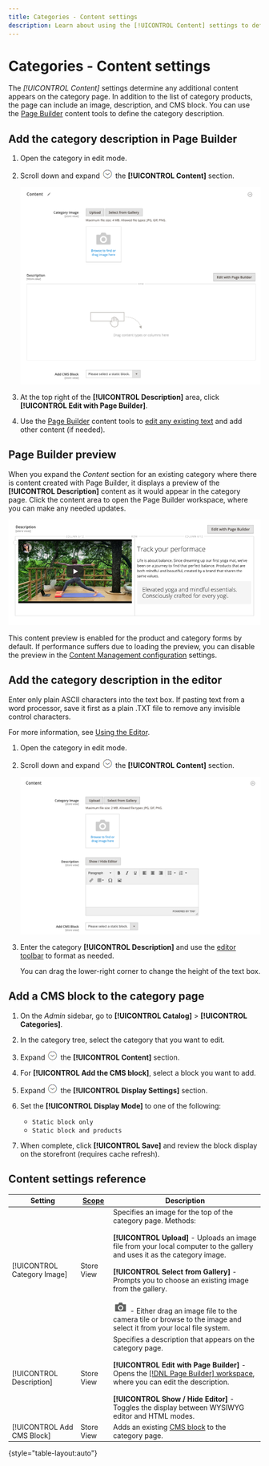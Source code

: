 ```yaml
---
title: Categories - Content settings 
description: Learn about using the [!UICONTROL Content] settings to define any additional content that appears on the category page.
---
```

# Categories - Content settings

The _[!UICONTROL Content]_ settings determine any additional content appears on the category page. In addition to the list of category products, the page can include an image, description, and CMS block. You can use the [Page Builder](../page-builder/introduction.md) content tools to define the category description.

## Add the category description in Page Builder

1. Open the category in edit mode.

1. Scroll down and expand ![Expansion selector](../assets/icon-display-expand.png) the **[!UICONTROL Content]** section.

   ![Category content](./assets/category-content.png)<!-- zoom -->

1. At the top right of the **[!UICONTROL Description]** area, click **[!UICONTROL Edit with Page Builder]**.

1. Use the [Page Builder](../page-builder/introduction.md)  content tools to [edit any existing text](../page-builder/text.md) and add other content (if needed).

## Page Builder preview

When you expand the _Content_ section for an existing category where there is content created with Page Builder, it displays a preview of the **[!UICONTROL Description]** content as it would appear in the category page. Click the content area to open the Page Builder workspace, where you can make any needed updates.

![Description preview](../page-builder/assets/pb-product-category-content-preview.png)<!-- zoom -->

This content preview is enabled for the product and category forms by default. If performance suffers due to loading the preview, you can disable the preview in the [Content Management configuration](https://docs.magento.com/user-guide/configuration/general/content-management.html#advanced-content-tools) settings.

## Add the category description in the editor

Enter only plain ASCII characters into the text box. If pasting text from a word processor, save it first as a plain .TXT file to remove any invisible control characters.

For more information, see [Using the Editor](../content-design/editor.md).

1. Open the category in edit mode.

1. Scroll down and expand ![Expansion selector](../assets/icon-display-expand.png) the **[!UICONTROL Content]** section.

   ![Category content](./assets/category-content-ce.png)<!-- zoom -->

1. Enter the category **[!UICONTROL Description]** and use the [editor toolbar](../content-design/editor.md) to format as needed.

   You can drag the lower-right corner to change the height of the text box.

## Add a CMS block to the category page

1. On the _Admin_ sidebar, go to **[!UICONTROL Catalog]** > **[!UICONTROL Categories]**.

1. In the category tree, select the category that you want to edit.

1. Expand ![Expansion selector](../assets/icon-display-expand.png) the **[!UICONTROL Content]** section.

1. For **[!UICONTROL Add the CMS block]**, select a block you want to add.

1. Expand ![Expansion selector](../assets/icon-display-expand.png) the **[!UICONTROL Display Settings]** section.

1. Set the **[!UICONTROL Display Mode]** to one of the following:

   - `Static block only`
   - `Static block and products`

1. When complete, click **[!UICONTROL Save]** and review the block display on the storefront (requires cache refresh).

## Content settings reference

|Setting|[Scope](../getting-started/websites-stores-views.md#scope-settings)|Description|
|--- |--- |--- |
|[!UICONTROL Category Image]|Store View|Specifies an image for the top of the category page. Methods: <br/><br/>**[!UICONTROL Upload]** - Uploads an image file from your local computer to the gallery and uses it as the category image. <br/><br/>**[!UICONTROL Select from Gallery]** - Prompts you to choose an existing image from the gallery. <br/><br/>![Page Builder camera icon](../assets/icon-camera.png) - Either drag an image file to the camera tile or browse to the image and select it from your local file system.|
|[!UICONTROL Description]|Store View|Specifies a description that appears on the category page. <br/><br/>**[!UICONTROL Edit with Page Builder]** - Opens the [[!DNL Page Builder] workspace](../page-builder/workspace.md), where you can edit the description. <br/><br/>**[!UICONTROL Show / Hide Editor]** - Toggles the display between WYSIWYG editor and HTML modes.|
|[!UICONTROL Add CMS Block]|Store View|Adds an existing [CMS block](../content-design/blocks.md) to the category page.|

{style="table-layout:auto"}
